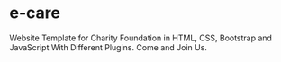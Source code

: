 # e-care
Website Template for Charity Foundation in HTML, CSS, Bootstrap and JavaScript With Different Plugins. Come and Join Us.

